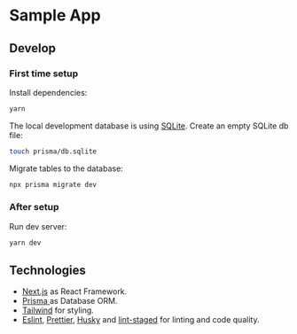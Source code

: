 # Sample App

## Develop

### First time setup

Install dependencies:

```bash
yarn
```

The local development database is using [SQLite](https://www.sqlite.org/). Create an empty SQLite db file:

```bash
touch prisma/db.sqlite
```

Migrate tables to the database:

```bash
npx prisma migrate dev
```

### After setup

Run dev server:

```bash
yarn dev
```

## Technologies

* [Next.js](https://nextjs.org/) as React Framework.
* [ Prisma ](https://www.prisma.io/) as Database ORM.
* [Tailwind](https://tailwindcss.com/) for styling.
* [Eslint](https://eslint.org/), [Prettier](https://prettier.io/), [Husky](https://typicode.github.io/husky/#/) and [lint-staged](https://github.com/okonet/lint-staged) for linting and code quality.
